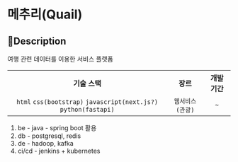 # 메추리(Quail)
## 📒Description

여행 관련 데이터를 이용한 서비스 플랫폼

<div align="center">
  <table>
    <tr>
      <th> 기술 스택 </th>
      <th> 장르 </th>
      <th> 개발 기간 </th>
    </tr>  
    <tr>
      <td align="center"> <code>html</code> <code>css(bootstrap)</code> <code>javascript(next.js?)</code> <code>python(fastapi)</code> </td>
      <td align="center"> <code>웹서비스(관광)</code> </td>
      <td align="center"> <code> ~ </code> </td>
    </tr>
  </table>
</div>

1. be - java - spring boot 활용
2. db - postgresql, redis
3. de - hadoop, kafka
4. ci/cd - jenkins + kubernetes
